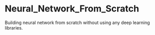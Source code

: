 # Neural_Network_From_Scratch
Building neural network from scratch without using any deep learning libraries.
